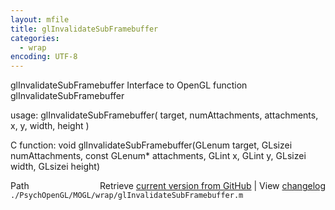 ```yaml
---
layout: mfile
title: glInvalidateSubFramebuffer
categories:
  - wrap
encoding: UTF-8
---
```


glInvalidateSubFramebuffer  Interface to OpenGL function glInvalidateSubFramebuffer

usage:  glInvalidateSubFramebuffer\( target, numAttachments, attachments, x, y, width, height \)

C function:  void glInvalidateSubFramebuffer\(GLenum target, GLsizei numAttachments, const GLenum\* attachments, GLint x, GLint y, GLsizei width, GLsizei height\)


<div class="code_header" style="text-align:right;">
  <span style="float:left;">Path&nbsp;&nbsp;</span> <span class="counter">Retrieve <a href=
  "https://raw.github.com/Psychtoolbox-3/Psychtoolbox-3/beta/./PsychOpenGL/MOGL/wrap/glInvalidateSubFramebuffer.m">current version from GitHub</a> | View <a href=
  "https://github.com/Psychtoolbox-3/Psychtoolbox-3/commits/beta/./PsychOpenGL/MOGL/wrap/glInvalidateSubFramebuffer.m">changelog</a></span>
</div>
<div class="code">
  <code>./PsychOpenGL/MOGL/wrap/glInvalidateSubFramebuffer.m</code>
</div>
